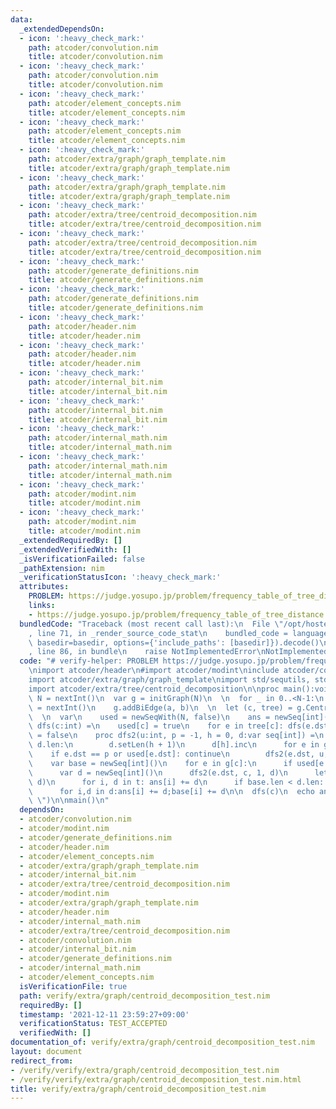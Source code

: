 ```yaml
---
data:
  _extendedDependsOn:
  - icon: ':heavy_check_mark:'
    path: atcoder/convolution.nim
    title: atcoder/convolution.nim
  - icon: ':heavy_check_mark:'
    path: atcoder/convolution.nim
    title: atcoder/convolution.nim
  - icon: ':heavy_check_mark:'
    path: atcoder/element_concepts.nim
    title: atcoder/element_concepts.nim
  - icon: ':heavy_check_mark:'
    path: atcoder/element_concepts.nim
    title: atcoder/element_concepts.nim
  - icon: ':heavy_check_mark:'
    path: atcoder/extra/graph/graph_template.nim
    title: atcoder/extra/graph/graph_template.nim
  - icon: ':heavy_check_mark:'
    path: atcoder/extra/graph/graph_template.nim
    title: atcoder/extra/graph/graph_template.nim
  - icon: ':heavy_check_mark:'
    path: atcoder/extra/tree/centroid_decomposition.nim
    title: atcoder/extra/tree/centroid_decomposition.nim
  - icon: ':heavy_check_mark:'
    path: atcoder/extra/tree/centroid_decomposition.nim
    title: atcoder/extra/tree/centroid_decomposition.nim
  - icon: ':heavy_check_mark:'
    path: atcoder/generate_definitions.nim
    title: atcoder/generate_definitions.nim
  - icon: ':heavy_check_mark:'
    path: atcoder/generate_definitions.nim
    title: atcoder/generate_definitions.nim
  - icon: ':heavy_check_mark:'
    path: atcoder/header.nim
    title: atcoder/header.nim
  - icon: ':heavy_check_mark:'
    path: atcoder/header.nim
    title: atcoder/header.nim
  - icon: ':heavy_check_mark:'
    path: atcoder/internal_bit.nim
    title: atcoder/internal_bit.nim
  - icon: ':heavy_check_mark:'
    path: atcoder/internal_bit.nim
    title: atcoder/internal_bit.nim
  - icon: ':heavy_check_mark:'
    path: atcoder/internal_math.nim
    title: atcoder/internal_math.nim
  - icon: ':heavy_check_mark:'
    path: atcoder/internal_math.nim
    title: atcoder/internal_math.nim
  - icon: ':heavy_check_mark:'
    path: atcoder/modint.nim
    title: atcoder/modint.nim
  - icon: ':heavy_check_mark:'
    path: atcoder/modint.nim
    title: atcoder/modint.nim
  _extendedRequiredBy: []
  _extendedVerifiedWith: []
  _isVerificationFailed: false
  _pathExtension: nim
  _verificationStatusIcon: ':heavy_check_mark:'
  attributes:
    PROBLEM: https://judge.yosupo.jp/problem/frequency_table_of_tree_distance
    links:
    - https://judge.yosupo.jp/problem/frequency_table_of_tree_distance
  bundledCode: "Traceback (most recent call last):\n  File \"/opt/hostedtoolcache/Python/3.10.1/x64/lib/python3.10/site-packages/onlinejudge_verify/documentation/build.py\"\
    , line 71, in _render_source_code_stat\n    bundled_code = language.bundle(stat.path,\
    \ basedir=basedir, options={'include_paths': [basedir]}).decode()\n  File \"/opt/hostedtoolcache/Python/3.10.1/x64/lib/python3.10/site-packages/onlinejudge_verify/languages/nim.py\"\
    , line 86, in bundle\n    raise NotImplementedError\nNotImplementedError\n"
  code: "# verify-helper: PROBLEM https://judge.yosupo.jp/problem/frequency_table_of_tree_distance\n\
    \nimport atcoder/header\n#import atcoder/modint\ninclude atcoder/convolution\n\
    import atcoder/extra/graph/graph_template\nimport std/sequtils, std/strutils\n\
    import atcoder/extra/tree/centroid_decomposition\n\nproc main():void =\n  let\
    \ N = nextInt()\n  var g = initGraph(N)\n  \n  for _ in 0..<N-1:\n    let a, b\
    \ = nextInt()\n    g.addBiEdge(a, b)\n  \n  let (c, tree) = g.CentroidDecomposition()\n\
    \  \n  var\n    used = newSeqWith(N, false)\n    ans = newSeq[int](N)\n  \n  proc\
    \ dfs(c:int) =\n    used[c] = true\n    for e in tree[c]: dfs(e.dst)\n    used[c]\
    \ = false\n    proc dfs2(u:int, p = -1, h = 0, d:var seq[int]) =\n      if h >=\
    \ d.len:\n        d.setLen(h + 1)\n      d[h].inc\n      for e in g[u]:\n    \
    \    if e.dst == p or used[e.dst]: continue\n        dfs2(e.dst, u, h + 1, d)\n\
    \    var base = newSeq[int]()\n    for e in g[c]:\n      if used[e.dst]: continue\n\
    \      var d = newSeq[int]()\n      dfs2(e.dst, c, 1, d)\n      let t = convolution(base,\
    \ d)\n      for i, d in t: ans[i] += d\n      if base.len < d.len: base.setLen(d.len)\n\
    \      for i,d in d:ans[i] += d;base[i] += d\n\n  dfs(c)\n  echo ans[1..^1].join(\"\
    \ \")\n\nmain()\n"
  dependsOn:
  - atcoder/convolution.nim
  - atcoder/modint.nim
  - atcoder/generate_definitions.nim
  - atcoder/header.nim
  - atcoder/element_concepts.nim
  - atcoder/extra/graph/graph_template.nim
  - atcoder/internal_bit.nim
  - atcoder/extra/tree/centroid_decomposition.nim
  - atcoder/modint.nim
  - atcoder/extra/graph/graph_template.nim
  - atcoder/header.nim
  - atcoder/internal_math.nim
  - atcoder/extra/tree/centroid_decomposition.nim
  - atcoder/convolution.nim
  - atcoder/internal_bit.nim
  - atcoder/generate_definitions.nim
  - atcoder/internal_math.nim
  - atcoder/element_concepts.nim
  isVerificationFile: true
  path: verify/extra/graph/centroid_decomposition_test.nim
  requiredBy: []
  timestamp: '2021-12-11 23:59:27+09:00'
  verificationStatus: TEST_ACCEPTED
  verifiedWith: []
documentation_of: verify/extra/graph/centroid_decomposition_test.nim
layout: document
redirect_from:
- /verify/verify/extra/graph/centroid_decomposition_test.nim
- /verify/verify/extra/graph/centroid_decomposition_test.nim.html
title: verify/extra/graph/centroid_decomposition_test.nim
---
```

